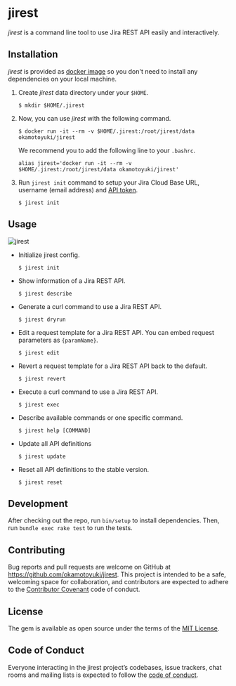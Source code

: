 # jirest

*jirest* is a command line tool to use Jira REST API easily and interactively.

## Installation

*jirest* is provided as [docker image](https://docs.docker.com/get-started/#images-and-containers) so you don't need to install any dependencies on your local machine.

1. Create *jirest* data directory under your `$HOME`.

    ```
    $ mkdir $HOME/.jirest
    ```
2. Now, you can use *jirest* with the following command.

    ```
    $ docker run -it --rm -v $HOME/.jirest:/root/jirest/data okamotoyuki/jirest
    ```
    
    We recommend you to add the following line to your `.bashrc`.
    
    ```
    alias jirest='docker run -it --rm -v $HOME/.jirest:/root/jirest/data okamotoyuki/jirest'
    ```
3. Run `jirest init` command to setup your Jira Cloud Base URL, username (email address) and [API token](https://confluence.atlassian.com/cloud/api-tokens-938839638.html).

    ```
    $ jirest init
    ```

## Usage

![jirest](https://github.com/okamotoyuki/jirest/blob/master/jirest.gif?raw=true)

- Initialize jirest config.

    ```
    $ jirest init
    ```

- Show information of a Jira REST API.

    ```
    $ jirest describe
    ```
    
- Generate a curl command to use a Jira REST API.

    ```
    $ jirest dryrun
    ```
    
- Edit a request template for a Jira REST API. You can embed request parameters as `{paramName}`.

    ```
    $ jirest edit
    ```
    
- Revert a request template for a Jira REST API back to the default.

    ```
    $ jirest revert
    ```

- Execute a curl command to use a Jira REST API.

    ```
    $ jirest exec
    ```
    
- Describe available commands or one specific command.

    ```
    $ jirest help [COMMAND]
    ```

- Update all API definitions

    ```
    $ jirest update
    ```

- Reset all API definitions to the stable version.

    ```
    $ jirest reset
    ```

## Development

After checking out the repo, run `bin/setup` to install dependencies. Then, run `bundle exec rake test` to run the tests.

## Contributing

Bug reports and pull requests are welcome on GitHub at https://github.com/okamotoyuki/jirest. This project is intended to be a safe, welcoming space for collaboration, and contributors are expected to adhere to the [Contributor Covenant](http://contributor-covenant.org) code of conduct.

## License

The gem is available as open source under the terms of the [MIT License](https://opensource.org/licenses/MIT).

## Code of Conduct

Everyone interacting in the jirest project’s codebases, issue trackers, chat rooms and mailing lists is expected to follow the [code of conduct](https://github.com/okamotoyuki/jirest/blob/master/CODE_OF_CONDUCT.md).
